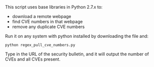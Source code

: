 This script uses base libraries in Python 2.7.x to:

- download a remote webpage
- find CVE numbers in that webpage
- remove any duplicate CVE numbers

Run it on any system with python installed by downloading the file and:

`python regex_pull_cve_numbers.py`

Type in the URL of the security bulletin, and it will output the number of CVEs and all CVEs present.